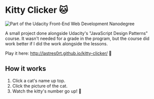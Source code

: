 # Kitty Clicker 🐱
![Part of the Udacity Front-End Web Development Nanodegree](https://img.shields.io/badge/Udacity-Front--End%20Web%20Developer%20Nanodegree-02b3e4.svg)

A small project done alongside Udacity's "JavaScript Design Patterns" course. It wasn't needed for a grade in the program, but the course did work better if I did the work alongside the lessons.

Play it here: http://lastres0rt.github.io/kitty-clicker/ 👾

## How it works

1. Click a cat's name up top.
2. Click the picture of the cat.
3. Watch the kitty's number go up! 💯
